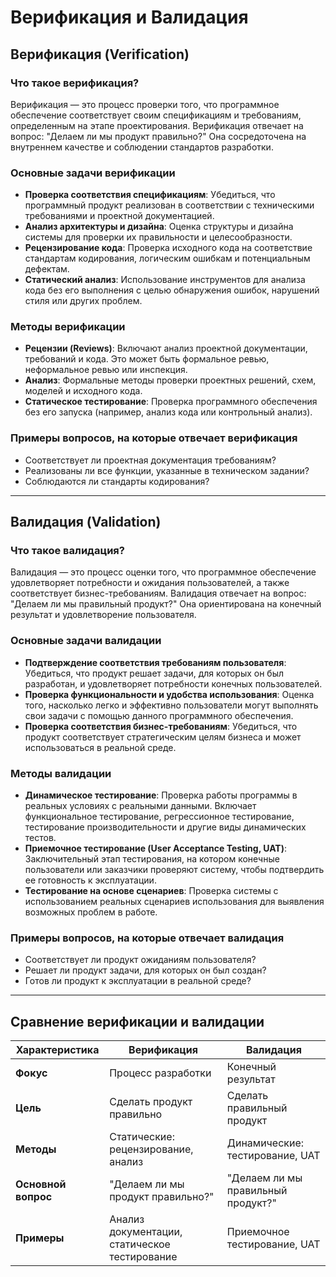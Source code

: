 # Верификация и Валидация

## Верификация (Verification)

### Что такое верификация?

Верификация — это процесс проверки того, что программное обеспечение соответствует своим спецификациям и требованиям, определенным на этапе проектирования. Верификация отвечает на вопрос: "Делаем ли мы продукт правильно?" Она сосредоточена на внутреннем качестве и соблюдении стандартов разработки.

### Основные задачи верификации

- **Проверка соответствия спецификациям**: Убедиться, что программный продукт реализован в соответствии с техническими требованиями и проектной документацией.
- **Анализ архитектуры и дизайна**: Оценка структуры и дизайна системы для проверки их правильности и целесообразности.
- **Рецензирование кода**: Проверка исходного кода на соответствие стандартам кодирования, логическим ошибкам и потенциальным дефектам.
- **Статический анализ**: Использование инструментов для анализа кода без его выполнения с целью обнаружения ошибок, нарушений стиля или других проблем.

### Методы верификации

- **Рецензии (Reviews)**: Включают анализ проектной документации, требований и кода. Это может быть формальное ревью, неформальное ревью или инспекция.
- **Анализ**: Формальные методы проверки проектных решений, схем, моделей и исходного кода.
- **Статическое тестирование**: Проверка программного обеспечения без его запуска (например, анализ кода или контрольный анализ).

### Примеры вопросов, на которые отвечает верификация

- Соответствует ли проектная документация требованиям?
- Реализованы ли все функции, указанные в техническом задании?
- Соблюдаются ли стандарты кодирования?

---

## Валидация (Validation)

### Что такое валидация?

Валидация — это процесс оценки того, что программное обеспечение удовлетворяет потребности и ожидания пользователей, а также соответствует бизнес-требованиям. Валидация отвечает на вопрос: "Делаем ли мы правильный продукт?" Она ориентирована на конечный результат и удовлетворение пользователя.

### Основные задачи валидации

- **Подтверждение соответствия требованиям пользователя**: Убедиться, что продукт решает задачи, для которых он был разработан, и удовлетворяет потребности конечных пользователей.
- **Проверка функциональности и удобства использования**: Оценка того, насколько легко и эффективно пользователи могут выполнять свои задачи с помощью данного программного обеспечения.
- **Проверка соответствия бизнес-требованиям**: Убедиться, что продукт соответствует стратегическим целям бизнеса и может использоваться в реальной среде.

### Методы валидации

- **Динамическое тестирование**: Проверка работы программы в реальных условиях с реальными данными. Включает функциональное тестирование, регрессионное тестирование, тестирование производительности и другие виды динамических тестов.
- **Приемочное тестирование (User Acceptance Testing, UAT)**: Заключительный этап тестирования, на котором конечные пользователи или заказчики проверяют систему, чтобы подтвердить ее готовность к эксплуатации.
- **Тестирование на основе сценариев**: Проверка системы с использованием реальных сценариев использования для выявления возможных проблем в работе.

### Примеры вопросов, на которые отвечает валидация

- Соответствует ли продукт ожиданиям пользователя?
- Решает ли продукт задачи, для которых он был создан?
- Готов ли продукт к эксплуатации в реальной среде?

---

## Сравнение верификации и валидации

| Характеристика         | Верификация                              | Валидация                              |
|-------------------------|------------------------------------------|----------------------------------------|
| **Фокус**              | Процесс разработки                      | Конечный результат                    |
| **Цель**               | Сделать продукт правильно               | Сделать правильный продукт            |
| **Методы**             | Статические: рецензирование, анализ     | Динамические: тестирование, UAT       |
| **Основной вопрос**    | "Делаем ли мы продукт правильно?"       | "Делаем ли мы правильный продукт?"    |
| **Примеры**            | Анализ документации, статическое тестирование | Приемочное тестирование, UAT         |

